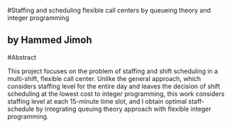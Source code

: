 #Staffing and scheduling flexible call centers by queueing theory and integer programming
## by Hammed Jimoh


#Abstract

This project focuses on the problem of staffing and shift scheduling in a multi-shift, flexible call center. Unlike the general approach, which considers staffing level for the entire day and leaves the decision of shift scheduling at the lowest cost to integer programming, this work considers staffing level at each 15-minute time slot, and I obtain optimal staff-schedule by integrating queuing theory approach with flexible integer programming. 

